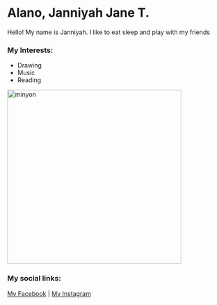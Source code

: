 <!DOCTYPE html>
<html>
<head>
  <title>My Personal Homepage</title>
</head>
<body>

  <h1>Alano, Janniyah Jane T.</h1>

  <p>Hello! My name is Janniyah. I like to eat sleep and play with my friends</p>


  <h3>My Interests:</h3>
  <ul>
    <li>Drawing</li>
    <li>Music</li>
    <li>Reading</li>
  </ul>

  <img src="minyon.png" alt="minyon" width="400">


  <h3>My social links:</h3>
  <p>
    <a href="https://www.facebook.com/j.nyny2" target="_blank">My Facebook</a> |
    <a href="https://www.instagram.com/niaaaahn_" target="_blank">My Instagram</a>
  </p>

</body>
</html>
